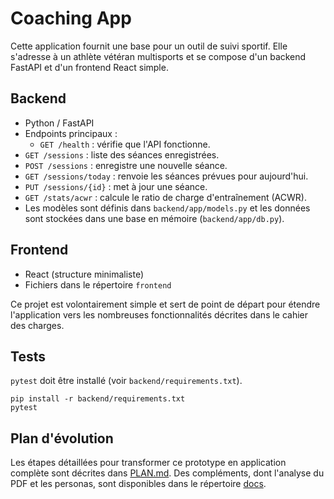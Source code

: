 # Coaching App

Cette application fournit une base pour un outil de suivi sportif. Elle s'adresse
à un athlète vétéran multisports et se compose d'un backend FastAPI et d'un
frontend React simple.

## Backend
- Python / FastAPI
- Endpoints principaux :
  - `GET /health` : vérifie que l'API fonctionne.
- `GET /sessions` : liste des séances enregistrées.
- `POST /sessions` : enregistre une nouvelle séance.
- `GET /sessions/today` : renvoie les séances prévues pour aujourd'hui.
- `PUT /sessions/{id}` : met à jour une séance.
- `GET /stats/acwr` : calcule le ratio de charge d'entraînement (ACWR).
- Les modèles sont définis dans `backend/app/models.py` et les données sont
  stockées dans une base en mémoire (`backend/app/db.py`).

## Frontend
- React (structure minimaliste)
- Fichiers dans le répertoire `frontend`

Ce projet est volontairement simple et sert de point de départ pour
étendre l'application vers les nombreuses fonctionnalités décrites dans le
cahier des charges.

## Tests

`pytest` doit être installé (voir `backend/requirements.txt`).

```
pip install -r backend/requirements.txt
pytest
```

## Plan d'évolution

Les étapes détaillées pour transformer ce prototype en application complète
sont décrites dans [PLAN.md](PLAN.md).
Des compléments, dont l'analyse du PDF et les personas, sont disponibles dans le répertoire [docs](docs).
